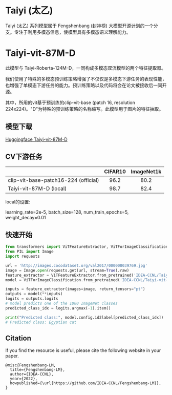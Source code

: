 # Taiyi (太乙)

Taiyi (太乙) 系列模型属于 Fengshenbang (封神榜) 大模型开源计划的一个分支。专注于利用多模态信息，使模型具有多模态语义理解能力。

# Taiyi-vit-87M-D

此模型与 Taiyi-Roberta-124M-D，一同构成多模态双流模型的两个特征提取器。

我们使用了特殊的多模态预训练策略增强了不仅仅是多模态下游任务的表现性能，也增强了单模态下游任务的能力。预训练策略以及代码将会在论文被接收后一同开源。

其中，所用的vit基于预训练的clip-vit-base (patch 16, resolution 224x224)。"D"为特殊的预训练策略的名称缩写。此模型用于图片的特征抽取。

## 模型下载

[Huggingface Taiyi-vit-87M-D](https://huggingface.co/IDEA-CCNL/Taiyi-vit-87M-D)

## CV下游任务

|                                      | CIFAR10 | ImageNet1k |
|--------------------------------------|:-------:|:----------:|
| clip-vit-base-patch16-224 (official) |   96.2  |    80.2    |
| Taiyi-vit-87M-D (local)              |   98.7  |    82.4    |

local的设置:

learning_rate=2e-5, 
batch_size=128, 
num_train_epochs=5, 
weight_decay=0.01

## 快速开始

```python
from transformers import ViTFeatureExtractor, ViTForImageClassification
from PIL import Image
import requests

url = 'http://images.cocodataset.org/val2017/000000039769.jpg'
image = Image.open(requests.get(url, stream=True).raw)
feature_extractor = ViTFeatureExtractor.from_pretrained('IDEA-CCNL/Taiyi-vit-87M-D')
model = ViTForImageClassification.from_pretrained('IDEA-CCNL/Taiyi-vit-87M-D')

inputs = feature_extractor(images=image, return_tensors="pt")
outputs = model(**inputs)
logits = outputs.logits
# model predicts one of the 1000 ImageNet classes
predicted_class_idx = logits.argmax(-1).item()

print("Predicted class:", model.config.id2label[predicted_class_idx])
# Predicted class: Egyptian cat
```

## Citation
If you find the resource is useful, please cite the following website in your paper.
```
@misc{Fengshenbang-LM,
  title={Fengshenbang-LM},
  author={IDEA-CCNL},
  year={2022},
  howpublished={\url{https://github.com/IDEA-CCNL/Fengshenbang-LM}},
}
```